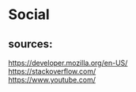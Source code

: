 # Social

## sources:

https://developer.mozilla.org/en-US/ <br/>
https://stackoverflow.com/ <br/>
https://www.youtube.com/
